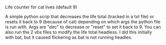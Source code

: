 Life counter for cat lives (default 9)

A simple python scrip that decreases the life total (tracked in a txt file) or resets it back to 9 (because of cat) depending on which args the python file is run with.
Args are "dec" to decrease or "reset" to set it back to 9. You can also run the 2 vbs files to modify the life total headless. I did this initially with bat, but it caused flickering as bat is not running headles.